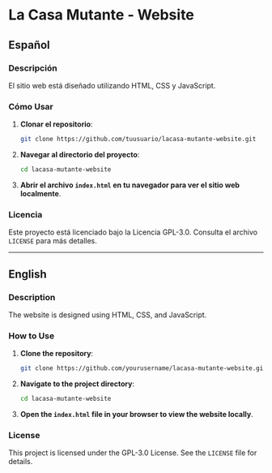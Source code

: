 # La Casa Mutante - Website

## Español

### Descripción
El sitio web está diseñado utilizando HTML, CSS y JavaScript.

### Cómo Usar
1. **Clonar el repositorio**:
    ```bash
    git clone https://github.com/tuusuario/lacasa-mutante-website.git
    ```
2. **Navegar al directorio del proyecto**:
    ```bash
    cd lacasa-mutante-website
    ```
3. **Abrir el archivo `index.html` en tu navegador para ver el sitio web localmente**.

### Licencia
Este proyecto está licenciado bajo la Licencia GPL-3.0. Consulta el archivo `LICENSE` para más detalles.

---

## English

### Description
The website is designed using HTML, CSS, and JavaScript.

### How to Use
1. **Clone the repository**:
    ```bash
    git clone https://github.com/yourusername/lacasa-mutante-website.git
    ```
2. **Navigate to the project directory**:
    ```bash
    cd lacasa-mutante-website
    ```
3. **Open the `index.html` file in your browser to view the website locally**.

### License
This project is licensed under the GPL-3.0 License. See the `LICENSE` file for details.
